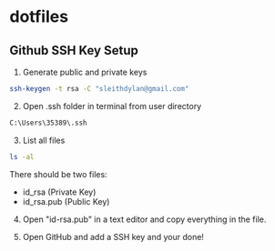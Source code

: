 # dotfiles

## Github SSH Key Setup


1. Generate public and private keys
```sh
ssh-keygen -t rsa -C "sleithdylan@gmail.com"
```

2. Open .ssh folder in terminal from user directory
```sh
C:\Users\35389\.ssh
```

3. List all files
```sh
ls -al
```

There should be two files:
* id_rsa (Private Key)
* id_rsa.pub (Public Key)

4. Open "id-rsa.pub" in a text editor and copy everything in the file.

5. Open GitHub and add a SSH key and your done!